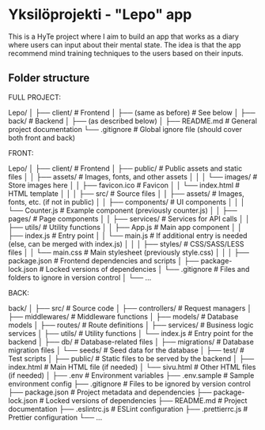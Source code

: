 # Yksilöprojekti - "Lepo" app

This is a HyTe project where I aim to build an app that works as a diary where users can input about their mental state. The idea is that the app recommend mind training techniques to the users based on their inputs.

## Folder structure

FULL PROJECT:

Lepo/
│
├── client/                  # Frontend
│   ├── (same as before)     # See below
│
├── back/                    # Backend
│   ├── (as described below)
│
├── README.md                # General project documentation
└── .gitignore               # Global ignore file (should cover both front and back)



FRONT:

Lepo/
│
├── client/                      # Frontend
│   ├── public/                  # Public assets and static files
│   │   ├── assets/              # Images, fonts, and other assets
│   │   │   └── images/          # Store images here
│   │   ├── favicon.ico          # Favicon
│   │   └── index.html           # HTML template
│   │
│   ├── src/                     # Source files
│   │   ├── assets/              # Images, fonts, etc. (if not in public)
│   │   ├── components/          # UI components
│   │   │   └── Counter.js       # Example component (previously counter.js)
│   │   ├── pages/               # Page components
│   │   ├── services/            # Services for API calls
│   │   ├── utils/               # Utility functions
│   │   ├── App.js               # Main app component
│   │   ├── index.js             # Entry point
│   │   └── main.js              # If additional entry is needed (else, can be merged with index.js)
│   │
│   ├── styles/                  # CSS/SASS/LESS files
│   │   └── main.css             # Main stylesheet (previously style.css)
│   │
│   ├── package.json             # Frontend dependencies and scripts
│   ├── package-lock.json        # Locked versions of dependencies
│   └── .gitignore               # Files and folders to ignore in version control
│
└── ...

BACK:

back/
│
├── src/                     # Source code
│   ├── controllers/         # Request managers
│   ├── middlewares/         # Middleware functions
│   ├── models/              # Database models
│   ├── routes/              # Route definitions
│   ├── services/            # Business logic services
│   ├── utils/               # Utility functions
│   └── index.js             # Entry point for the backend
│
├── db/                      # Database-related files
│   ├── migrations/          # Database migration files
│   └── seeds/               # Seed data for the database
│
├── test/                    # Test scripts
│
├── public/                  # Static files to be served by the backend
│   ├── index.html           # Main HTML file (if needed)
│   └── sivu.html            # Other HTML files (if needed)
│
├── .env                     # Environment variables
├── .env.sample              # Sample environment config
├── .gitignore               # Files to be ignored by version control
├── package.json             # Project metadata and dependencies
├── package-lock.json        # Locked versions of dependencies
├── README.md                # Project documentation
├── .eslintrc.js             # ESLint configuration
├── .prettierrc.js           # Prettier configuration
└── ...

